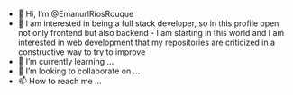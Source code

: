 - 👋 Hi, I’m @EmanurlRiosRouque
- 👀 I am interested in being a full stack developer, so in this profile open not only frontend but also backend - I am starting in this world and I am interested in web development that my repositories are criticized in a constructive way to try to improve
- 🌱 I’m currently learning ...
- 💞️ I’m looking to collaborate on ...
- 📫 How to reach me ...

<!---
EmanurlRiosRouque/EmanurlRiosRouque is a ✨ special ✨ repository because its `README.md` (this file) appears on your GitHub profile.
You can click the Preview link to take a look at your changes.
--->
